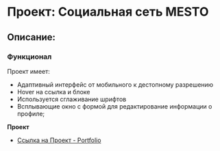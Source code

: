 # Проект: Социальная сеть MESTO

## Описание:


### Функционал

Проект имеет:
* Адаптивный интерфейс от мобильного к дестопному разрешению
* Hover на ссылка и блоке
* Используется сглаживание шрифтов
* Всплывающие окно с формой для редактирование информации о профиле;

**Проект**

* [Ссылка на Проект - Portfolio](https://alexander0798.github.io/Portfolio/index.html)
